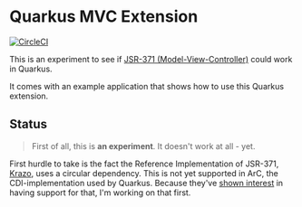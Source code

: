 # Quarkus MVC Extension

[![CircleCI](https://circleci.com/gh/mthmulders/quarkus-mvc.svg?style=svg)](https://circleci.com/gh/mthmulders/quarkus-mvc)

This is an experiment to see if [JSR-371 (Model-View-Controller)](https://www.mvc-spec.org/) could work in Quarkus.

It comes with an example application that shows how to use this Quarkus extension.

## Status
> First of all, this is **an experiment**.
> It doesn't work at all - yet.

First hurdle to take is the fact the Reference Implementation of JSR-371, [Krazo](https://github.com/eclipse-ee4j/krazo), uses a circular dependency.
This is not yet supported in ArC, the CDI-implementation used by Quarkus.
Because they've [shown interest](https://github.com/quarkusio/quarkus/issues/2990) in having support for that, I'm working on that first.